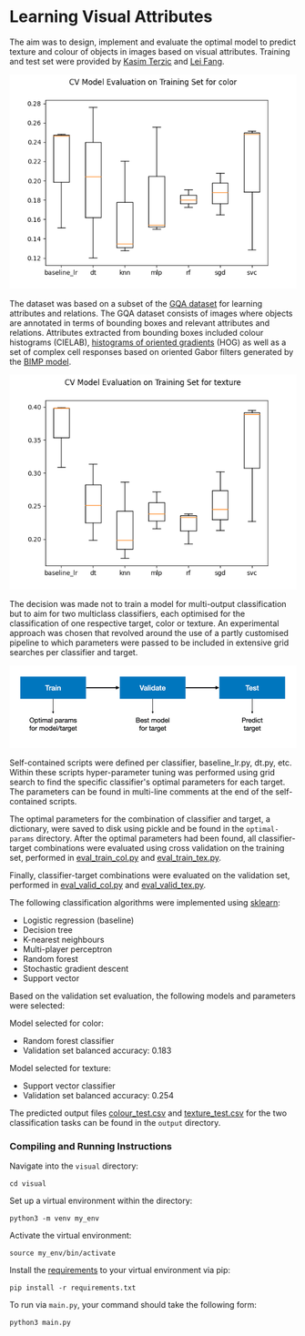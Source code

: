 # Learning Visual Attributes

The aim was to design, implement and evaluate the optimal model to predict texture and colour of objects in images based on visual attributes. Training and test set were provided by [Kasim Terzic](https://kt54.host.cs.st-andrews.ac.uk/) and [Lei Fang](https://sites.google.com/view/leifangresearch/).

![color](res/color.png)

The dataset was based on a subset of the [GQA dataset](https://openaccess.thecvf.com/content_CVPR_2019/papers/Hudson_GQA_A_New_Dataset_for_Real-World_Visual_Reasoning_and_Compositional_CVPR_2019_paper.pdf) for learning attributes and relations. The GQA dataset consists of images where objects are annotated in terms of bounding boxes and relevant attributes and relations. Attributes extracted from bounding boxes included colour histograms (CIELAB), [histograms of oriented gradients](https://ieeexplore.ieee.org/abstract/document/1467360) (HOG) as well as a set of complex cell responses based on oriented Gabor filters generated by the [BIMP model](https://www.sciencedirect.com/science/article/abs/pii/S0925231214012624).

![texture](res/texture.png)

The decision was made not to train a model for multi-output classification but to aim for two multiclass classifiers, each optimised for the classification of one respective target, color or texture. An experimental approach was chosen that revolved around the use of a partly customised pipeline to which parameters were passed to be included in extensive grid searches per classifier and target.

![workflow](res/workflow.png)

Self-contained scripts were defined per classifier, baseline_lr.py, dt.py, etc. Within these scripts hyper-parameter tuning was performed using grid search to find the specific classifier's optimal parameters for each target. The parameters can be found in multi-line comments at the end of the self-contained scripts.

The optimal parameters for the combination of classifier and target, a dictionary, were saved to disk using pickle and be found in the ```optimal-params``` directory. After the optimal parameters had been found, all classifier-target combinations were evaluated using cross validation on the training set, performed in [eval_train_col.py](eval_train_col.py) and [eval_train_tex.py](eval_train_tex.py).

Finally, classifier-target combinations were evaluated on the validation set, performed in [eval_valid_col.py](eval_valid_col.py) and [eval_valid_tex.py](eval_valid_tex.py).

The following classification algorithms were implemented using [sklearn](https://scikit-learn.org/):
- Logistic regression (baseline)
- Decision tree
- K-nearest neighbours
- Multi-player perceptron
- Random forest
- Stochastic gradient descent
- Support vector

Based on the validation set evaluation, the following models and parameters were selected:

Model selected for color:
- Random forest classifier
- Validation set balanced accuracy: 0.183

Model selected for texture:
- Support vector classifier
- Validation set balanced accuracy: 0.254

The predicted output files [colour_test.csv](output/colour_test.csv) and [texture_test.csv](texture_test.csv) for the two classification tasks can be found in the ```output``` directory.

### Compiling and Running Instructions

Navigate into the ```visual``` directory:
```shell script
cd visual
```

Set up a virtual environment within the directory:
```shell script
python3 -m venv my_env
```

Activate the virtual environment:
```shell script
source my_env/bin/activate
```

Install the [requirements](requirements.txt) to your virtual environment via pip:
```shell script
pip install -r requirements.txt
```

To run via ```main.py```, your command should take the following form:
```shell script
python3 main.py
```
